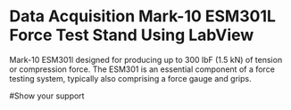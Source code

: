 # Data Acquisition Mark-10 ESM301L Force Test Stand Using LabView 
Mark-10 ESM301l designed for producing up to 300 lbF (1.5 kN) of tension or compression force. The ESM301 is an essential component of a force testing system, typically also comprising a force gauge and grips.

#Show your support
